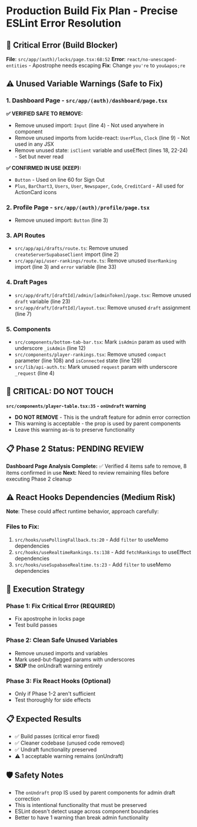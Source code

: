 # Production Build Fix Plan - Precise ESLint Error Resolution

## 🚨 **Critical Error (Build Blocker)**
**File**: `src/app/(auth)/locks/page.tsx:68:52`
**Error**: `react/no-unescaped-entities` - Apostrophe needs escaping
**Fix**: Change `you're` to `you&apos;re`

## ⚠️ **Unused Variable Warnings (Safe to Fix)**

### **1. Dashboard Page** - `src/app/(auth)/dashboard/page.tsx`
**✅ VERIFIED SAFE TO REMOVE:**
- Remove unused import: `Input` (line 4) - Not used anywhere in component
- Remove unused imports from lucide-react: `UserPlus`, `Clock` (line 9) - Not used in any JSX
- Remove unused state: `isClient` variable and useEffect (lines 18, 22-24) - Set but never read

**✅ CONFIRMED IN USE (KEEP):**
- `Button` - Used on line 60 for Sign Out
- `Plus`, `BarChart3`, `Users`, `User`, `Newspaper`, `Code`, `CreditCard` - All used for ActionCard icons

### **2. Profile Page** - `src/app/(auth)/profile/page.tsx`  
- Remove unused import: `Button` (line 3)

### **3. API Routes**
- `src/app/api/drafts/route.ts`: Remove unused `createServerSupabaseClient` import (line 2)
- `src/app/api/user-rankings/route.ts`: Remove unused `UserRanking` import (line 3) and `error` variable (line 33)

### **4. Draft Pages**
- `src/app/draft/[draftId]/admin/[adminToken]/page.tsx`: Remove unused `draft` variable (line 23)
- `src/app/draft/[draftId]/layout.tsx`: Remove unused `draft` assignment (line 7)

### **5. Components** 
- `src/components/bottom-tab-bar.tsx`: Mark `isAdmin` param as used with underscore `_isAdmin` (line 12)
- `src/components/player-rankings.tsx`: Remove unused `compact` parameter (line 108) and `isConnected` state (line 129)
- `src/lib/api-auth.ts`: Mark unused `request` param with underscore `_request` (line 4)

## 🔴 **CRITICAL: DO NOT TOUCH**
**`src/components/player-table.tsx:35` - `onUndraft` warning**
- **DO NOT REMOVE** - This is the undraft feature for admin error correction
- This warning is acceptable - the prop is used by parent components
- Leave this warning as-is to preserve functionality

## 📋 **Phase 2 Status: PENDING REVIEW**
**Dashboard Page Analysis Complete:** ✅ Verified 4 items safe to remove, 8 items confirmed in use
**Next:** Need to review remaining files before executing Phase 2 cleanup

## ⚠️ **React Hooks Dependencies (Medium Risk)**
**Note**: These could affect runtime behavior, approach carefully:

### **Files to Fix:**
1. `src/hooks/usePollingFallback.ts:20` - Add `filter` to useMemo dependencies
2. `src/hooks/useRealtimeRankings.ts:138` - Add `fetchRankings` to useEffect dependencies  
3. `src/hooks/useSupabaseRealtime.ts:23` - Add `filter` to useMemo dependencies

## 🎯 **Execution Strategy**

### **Phase 1: Fix Critical Error (REQUIRED)**
- Fix apostrophe in locks page
- Test build passes

### **Phase 2: Clean Safe Unused Variables**
- Remove unused imports and variables
- Mark used-but-flagged params with underscores
- **SKIP** the onUndraft warning entirely

### **Phase 3: Fix React Hooks (Optional)**
- Only if Phase 1-2 aren't sufficient
- Test thoroughly for side effects

## 📋 **Expected Results**
- ✅ Build passes (critical error fixed)
- ✅ Cleaner codebase (unused code removed)
- ✅ Undraft functionality preserved
- ⚠️ 1 acceptable warning remains (onUndraft)

## 🛡️ **Safety Notes**
- The `onUndraft` prop IS used by parent components for admin draft correction
- This is intentional functionality that must be preserved
- ESLint doesn't detect usage across component boundaries
- Better to have 1 warning than break admin functionality